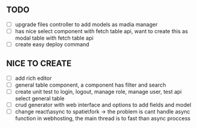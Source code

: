 ## TODO

-   [ ] upgrade files controller to add models as madia manager
-   [ ] has nice select component with fetch table api, want to create this as modal table with fetch table api
-   [ ] create easy deploy command

## NICE TO CREATE

-   [ ] add rich editor
-   [ ] general table component, a component has filter and search
-   [ ] create unit test to login, logout, manage role, manage user, test api select general table
-   [ ] crud generator with web interface and options to add fields and model
-   [ ] change react\async to spatie\fork
        -> the problem is cant handle async function in webhosting, the main thread is to fast than async proccess
